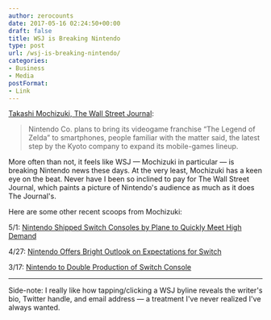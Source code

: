 ```yaml
---
author: zerocounts
date: 2017-05-16 02:24:50+00:00
draft: false
title: WSJ is Breaking Nintendo
type: post
url: /wsj-is-breaking-nintendo/
categories:
- Business
- Media
postFormat:
- Link
---
```


[Takashi Mochizuki, The Wall Street Journal](https://www.wsj.com/articles/nintendo-developing-the-legend-of-zelda-smartphone-game-1494820189):

> Nintendo Co. plans to bring its videogame franchise “The Legend of Zelda” to smartphones, people familiar with the matter said, the latest step by the Kyoto company to expand its mobile-games lineup.

More often than not, it feels like WSJ — Mochizuki in particular — is breaking Nintendo news these days. At the very least, Mochizuki has a keen eye on the beat. Never have I been so inclined to pay for The Wall Street Journal, which paints a picture of Nintendo's audience as much as it does The Journal's.

Here are some other recent scoops from Mochizuki:

5/1: [Nintendo Shipped Switch Consoles by Plane to Quickly Meet High Demand](https://www.wsj.com/articles/nintendo-shipped-switch-consoles-by-plane-to-quickly-meet-high-demand-1493619178)

4/27: [Nintendo Offers Bright Outlook on Expectations for Switch](https://www.wsj.com/articles/nintendo-offers-bright-outlook-on-expectations-for-switch-1493278400)

3/17: [Nintendo to Double Production of Switch Console](https://www.wsj.com/articles/nintendo-to-double-production-of-switch-console-1489728545)

------

Side-note: I really like how tapping/clicking a WSJ byline reveals the writer's bio, Twitter handle, and email address — a treatment I've never realized I've always wanted.
